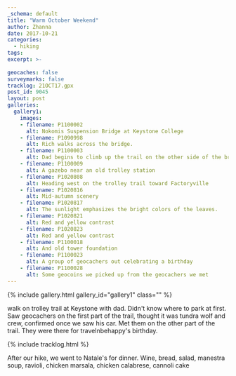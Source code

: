 ```yaml
---
_schema: default
title: "Warm October Weekend"
author: Zhanna
date: 2017-10-21
categories:
  - hiking
tags:
excerpt: >-
  
geocaches: false
surveymarks: false
tracklog: 21OCT17.gpx
post_id: 9045
layout: post
galleries:
  gallery1:
    images:
    - filename: P1100002
      alt: Nokomis Suspension Bridge at Keystone College        
    - filename: P1090998
      alt: Rich walks across the bridge.
    - filename: P1100003
      alt: Dad begins to climb up the trail on the other side of the bridge.
    - filename: P1100009
      alt: A gazebo near an old trolley station     
    - filename: P1020808
      alt: Heading west on the trolley trail toward Factoryville        
    - filename: P1020816
      alt: Mid-autumn scenery
    - filename: P1020817
      alt: The sunlight emphasizes the bright colors of the leaves.
    - filename: P1020821
      alt: Red and yellow contrast
    - filename: P1020823
      alt: Red and yellow contrast        
    - filename: P1100018
      alt: And old tower foundation
    - filename: P1100023
      alt: A group of geocachers out celebrating a birthday
    - filename: P1100028
      alt: Some geocoins we picked up from the geocachers we met                                                                       
---
```


{% include gallery.html gallery_id="gallery1" class="" %}

walk on trolley trail at Keystone with dad. Didn't know where to park at first. Saw geocachers on the first part of the trail, thought it was tundra wolf and crew, confirmed once we saw his car. Met them on the other part of the trail. They were there for travelnbehappy's birthday.

{% include tracklog.html %}

After our hike, we went to Natale's for dinner. Wine, bread, salad, manestra soup, ravioli, chicken marsala, chicken calabrese, cannoli cake
